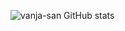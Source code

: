 ![vanja-san GitHub stats](https://github-readme-stats.vercel.app/api?username=vanja-san&show_icons=true&theme=transparent)

